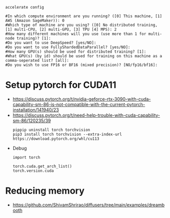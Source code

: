 ```
accelerate config

#In which compute environment are you running? ([0] This machine, [1] AWS (Amazon SageMaker)): 0
#Which type of machine are you using? ([0] No distributed training, [1] multi-CPU, [2] multi-GPU, [3] TPU [4] MPS): 2
#How many different machines will you use (use more than 1 for multi-node training)? [1]: 
#Do you want to use DeepSpeed? [yes/NO]: 
#Do you want to use FullyShardedDataParallel? [yes/NO]: 
#How many GPU(s) should be used for distributed training? [1]:
#What GPU(s) (by id) should be used for training on this machine as a comma-seperated list? [all]:
#Do you wish to use FP16 or BF16 (mixed precision)? [NO/fp16/bf16]: 
```

# Setup pytorch for CUDA11

* https://discuss.pytorch.org/t/nvidia-geforce-rtx-3090-with-cuda-capability-sm-86-is-not-compatible-with-the-current-pytorch-installation/141940/23
* https://discuss.pytorch.org/t/need-help-trouble-with-cuda-capability-sm-86/120235/39
    ```
    pippip uninstall torch torchvision 
    pip3 install torch torchvision --extra-index-url https://download.pytorch.org/whl/cu113
    ```
* Debug 
    ```
    import torch

    torch.cuda.get_arch_list()
    torch.version.cuda
    ```

# Reducing memory

* https://github.com/ShivamShrirao/diffusers/tree/main/examples/dreambooth